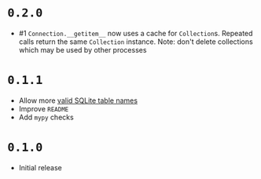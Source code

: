 # `0.2.0`

- #1 `Connection.__getitem__` now uses a cache for `Collection`s. Repeated calls return the same `Collection` instance. Note: don't delete collections which may be used by other processes

# `0.1.1`

- Allow more [valid SQLite table names](https://stackoverflow.com/questions/3694276/what-are-valid-table-names-in-sqlite)
- Improve `README`
- Add `mypy` checks

# `0.1.0`

- Initial release

